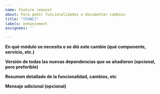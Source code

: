 ```yaml
---
name: Feature request
about: Para pedir funcionalidades o documentar cambios
title: "[FUNC]"
labels: enhancement
assignees: ''

---
```


**En qué módulo se necesita o se dió este cambio (qué componente, servicio, etc.)**

**Versión de todas las nuevas dependencias que se añadieron (opcional, pero preferible)**

**Resumen detallado de la funcionalidad, cambios, etc**

**Mensaje adicional (opcional)**
